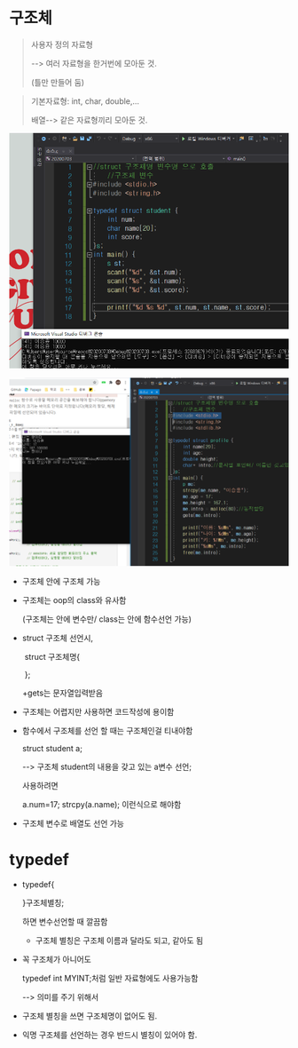 # 구조체

> 사용자 정의 자료형
>
> --> 여러 자료형을 한거번에 모아둔 것.
>
> (틀만 만들어 둠)

> 기본자료형: int, char, double,...
>
> 배열--> 같은 자료형끼리 모아둔 것.

![image info](구조체.PNG)

![image info](구조체+동적할당.PNG)

+ 구조체 안에 구조체 가능

+ 구조체는 oop의 class와 유사함

  (구조체는 안에 변수만/ class는 안에 함수선언 가능)

+ struct 구조체 선언시,

  ​	struct 구조체명{

  ​	};

  +gets는 문자열입력받음

+ 구조체는 어렵지만 사용하면 코드작성에 용이함

+ 함수에서 구조체를 선언 할 때는 구조체인걸 티내야함

  struct student a;

  --> 구조체 student의 내용을 갖고 있는 a변수 선언;

  사용하려면 

  a.num=17; strcpy(a.name); 이런식으로 해야함

  

+ 구조체 변수로 배열도 선언 가능

# typedef

+ typedef{

  }구조체별칭;

  하면 변수선언할 때 깔끔함

  + 구조체 별칭은 구조체 이름과 달라도 되고, 같아도 됨



+ 꼭 구조체가 아니어도

  typedef int MYINT;처럼 일반 자료형에도 사용가능함

  --> 의미를 주기 위해서



+ 구조체 별칭을 쓰면 구조체명이 없어도 됨.
+ 익명 구조체를 선언하는 경우 반드시 별칭이 있어야 함.

